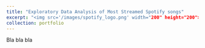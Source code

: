 ```yaml
---
title: "Exploratory Data Analysis of Most Streamed Spotify songs"
excerpt: "<img src='/images/spotify_logo.png' width="200" height="200"><br/> In this ... "
collection: portfolio
---
```

Bla bla bla
